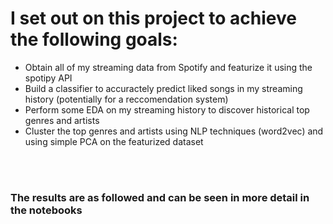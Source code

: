 # I set out on this project to achieve the following goals:
* Obtain all of my streaming data from Spotify and featurize it using the spotipy API
* Build a classifier to accuractely predict liked songs in my streaming history (potentially for a reccomendation system)
* Perform some EDA on my streaming history to discover historical top genres and artists
* Cluster the top genres and artists using NLP techniques (word2vec) and using simple PCA on the featurized dataset
<br>
<br>

### The results are as followed and can be seen in more detail in the notebooks
